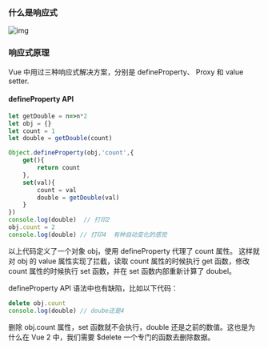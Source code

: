 ### 什么是响应式

![img](https://static001.geekbang.org/resource/image/5c/97/5c9a7aa3468f19b7edf067b7b252ea97.jpg?wh=1090x970)

### 响应式原理

Vue 中用过三种响应式解决方案，分别是  defineProperty、 Proxy 和 value setter.

#### defineProperty API

```js
let getDouble = n=>n*2
let obj = {}
let count = 1
let double = getDouble(count)

Object.defineProperty(obj,'count',{
    get(){
        return count
    },
    set(val){
        count = val
        double = getDouble(val)
    }
})
console.log(double)  // 打印2
obj.count = 2
console.log(double) // 打印4  有种自动变化的感觉
```

以上代码定义了一个对象 obj，使用 defineProperty 代理了 count 属性。 这样就对 obj 的 value 属性实现了拦截，读取 count 属性的时候执行 get 函数，修改 count 属性的时候执行 set 函数，并在 set 函数内部重新计算了 doubel。

defineProperty API 语法中也有缺陷，比如以下代码：

```js
delete obj.count
console.log(double) // doube还是4
```

删除 obj.count 属性，set 函数就不会执行，double 还是之前的数值。这也是为什么在 Vue 2 中，我们需要 $delete 一个专门的函数去删除数据。
